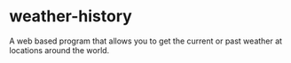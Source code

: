 # weather-history
A web based program that allows you to get the current or past weather at locations around the world.
